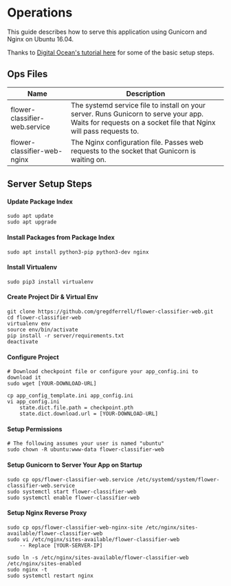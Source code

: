 # Operations
This guide describes how to serve this application using Gunicorn and Nginx on Ubuntu 16.04.

Thanks to [Digital Ocean's tutorial here](https://www.digitalocean.com/community/tutorials/how-to-serve-flask-applications-with-gunicorn-and-nginx-on-ubuntu-16-04) for some of the basic setup steps.

## Ops Files

Name | Description
------------ | -------------
flower-classifier-web.service | The systemd service file to install on your server. Runs Gunicorn to serve your app. Waits for requests on a socket file that Nginx will pass requests to.
flower-classifier-web-nginx | The Nginx configuration file. Passes web requests to the socket that Gunicorn is waiting on.

## Server Setup Steps

#### Update Package Index
```
sudo apt update
sudo apt upgrade
```

#### Install Packages from Package Index
```
sudo apt install python3-pip python3-dev nginx
```

#### Install Virtualenv
```
sudo pip3 install virtualenv
```

#### Create Project Dir & Virtual Env
```
git clone https://github.com/gregdferrell/flower-classifier-web.git
cd flower-classifier-web
virtualenv env
source env/bin/activate
pip install -r server/requirements.txt
deactivate
```

#### Configure Project
```
# Download checkpoint file or configure your app_config.ini to download it
sudo wget [YOUR-DOWNLOAD-URL]

cp app_config_template.ini app_config.ini
vi app_config.ini
    state.dict.file.path = checkpoint.pth
    state.dict.download.url = [YOUR-DOWNLOAD-URL]
```

#### Setup Permissions
```
# The following assumes your user is named "ubuntu"
sudo chown -R ubuntu:www-data flower-classifier-web
```

#### Setup Gunicorn to Server Your App on Startup
```
sudo cp ops/flower-classifier-web.service /etc/systemd/system/flower-classifier-web.service
sudo systemctl start flower-classifier-web
sudo systemctl enable flower-classifier-web
```

#### Setup Nginx Reverse Proxy
```
sudo cp ops/flower-classifier-web-nginx-site /etc/nginx/sites-available/flower-classifier-web
sudo vi /etc/nginx/sites-available/flower-classifier-web
    -- Replace [YOUR-SERVER-IP]

sudo ln -s /etc/nginx/sites-available/flower-classifier-web /etc/nginx/sites-enabled
sudo nginx -t
sudo systemctl restart nginx
```
